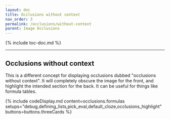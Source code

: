 ```yaml
---
layout: doc
title: Occlusions without context
nav_order: 3
permalink: /occlusions/without-context
parent: Image Occlusions
---
```


{% include toc-doc.md %}

---
## Occlusions without context

This is a different concept for displaying occlusions dubbed "occlusions without context".
It will completely obscure the image for the front, and highlight the intended section for the back.
It can be useful for things like formula tables.

{% include codeDisplay.md content=occlusions.formulas setups="debug,defining_lists,pick_eval,default_cloze,occlusions_highlight" buttons=buttons.threeCards %}
